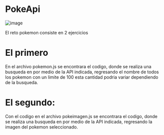 # PokeApi
![image](https://user-images.githubusercontent.com/81341089/163733144-a9233601-b9ca-4bca-af5d-ac7a81150524.png)

El reto pokemon consiste en 2 ejercicios

# El primero

En el archivo pokemon.js se encontrara el codigo, donde se realiza una busqueda en por medio de la API indicada, regresando el nombre de todos los pokemon con un limite de 100 esta cantidad podria variar dependiendo de la busqueda.

# El segundo:

Con el codigo en el archivo pokeimagen.js se encontrara el codigo, donde se realiza una busqueda en por medio de la API indicada, regresando la imagen del pokemon seleccionado.

